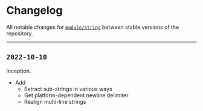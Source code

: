 # Changelog

All notable changes for [`module/string`](../) between stable versions of the
repository.


---


## `2022-10-10`

Inception.

- Add
    - Extract sub-strings in various ways
    - Get platform-dependent newline delimiter
    - Realign multi-line strings

